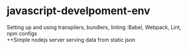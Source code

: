# javascript-develpoment-env
Setting up and using transpilers, bundlers, linting :Babel, Webpack, Lint, npm configs  
++Simple nodejs server serving data from static json
